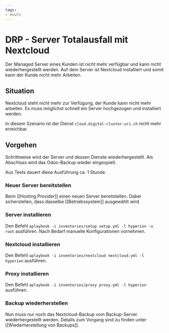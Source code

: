 ```yaml
---
tags:
- HowTo
---
```

# DRP - Server Totalausfall mit Nextcloud

Der Managed Server eines Kunden ist nicht mehr verfügbar und kann nicht wiederhergestellt werden. Auf dem Server ist Nextcloud installiert und somit kann der Kunde nicht mehr Arbeiten.

## Situation

Nextcloud steht nicht mehr zur Verfügung, der Kunde kann nicht mehr arbeiten. Es muss möglichst schnell ein Server hochgezogen und installiert werden.

In diesem Szenario ist der Dienst `cloud.digital-cluster-uri.ch` nicht mehr erreichbar.

## Vorgehen

Schrittweise wird der Server und dessen Dienste wiederhergestellt. Als Abschluss wird das Odoo-Backup wieder eingespielt.

Aus Tests dauert diese Ausführung ca. 1 Stunde.

### Neuer Server bereitstellen

Beim [[Hosting Provider]] einen neuen Server bereitstellen. Dabei sicherstellen, dass dasselbe [[Betriebssystem]] ausgewählt wird.

### Server installieren

Den Befehl `aplaybook -i inventories/setup setup.yml -l hyperion -u root` ausführen. Nach Bedarf manuelle Konfigurationen vornehmen.

### Nextcloud installieren

Den Befehl `aplaybook -i inventories/nextcloud nextcloud.yml -l hyperion` ausführen.

### Proxy installieren

Den Befehl `aplaybook -i inventories/proxy proxy.yml -l hyperion` ausführen.

### Backup wiederherstellen

Nun muss nur noch das Nextcloud-Backup vom Backup-Server wiederhergestellt werden. Details zum Vorgang sind zu finden unter [[Wiederherstellung von Backups]].